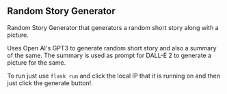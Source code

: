 
## Random Story Generator

Random Story Generator that generators a random short story along with a picture.

 Uses Open AI's GPT3 to generate random short story and also a summary of the same.
 The summary is used as prompt for DALL-E 2 to generate a picture for the same.

 To run just use ```flask run``` and click the local IP that it is running on and then just click the generate button!.

